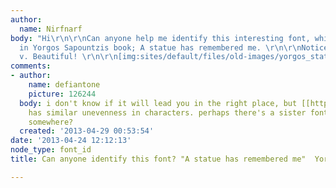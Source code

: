 ```yaml
---
author:
  name: Nirfnarf
body: "Hi\r\n\r\nCan anyone help me identify this interesting font, which is used
  in Yorgos Sapountzis book; A statue has remembered me. \r\n\r\nNotice the u and
  v. Beautiful! \r\n\r\n[img:sites/default/files/old-images/yorgos_statue_motto_4_4955.jpg]"
comments:
- author:
    name: defiantone
    picture: 126244
  body: i don't know if it will lead you in the right place, but [[http://www.fonts.com/font/greater-albion-typefounders/vectis/regular|Vectis]]
    has similar unevenness in characters. perhaps there's a sister font on the collection
    somewhere?
  created: '2013-04-29 00:53:54'
date: '2013-04-24 12:12:13'
node_type: font_id
title: Can anyone identify this font? "A statue has remembered me"  Yorgos  Sapountzis

---
```

